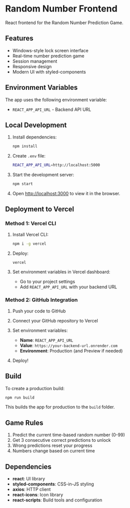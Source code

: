 # Random Number Frontend

React frontend for the Random Number Prediction Game.

## Features

- Windows-style lock screen interface
- Real-time number prediction game
- Session management
- Responsive design
- Modern UI with styled-components

## Environment Variables

The app uses the following environment variable:

- `REACT_APP_API_URL` - Backend API URL

## Local Development

1. Install dependencies:
   ```bash
   npm install
   ```

2. Create `.env` file:
   ```bash
   REACT_APP_API_URL=http://localhost:5000
   ```

3. Start the development server:
   ```bash
   npm start
   ```

4. Open [http://localhost:3000](http://localhost:3000) to view it in the browser.

## Deployment to Vercel

### Method 1: Vercel CLI

1. Install Vercel CLI:
   ```bash
   npm i -g vercel
   ```

2. Deploy:
   ```bash
   vercel
   ```

3. Set environment variables in Vercel dashboard:
   - Go to your project settings
   - Add `REACT_APP_API_URL` with your backend URL

### Method 2: GitHub Integration

1. Push your code to GitHub
2. Connect your GitHub repository to Vercel
3. Set environment variables:
   - **Name**: `REACT_APP_API_URL`
   - **Value**: `https://your-backend-url.onrender.com`
   - **Environment**: Production (and Preview if needed)

4. Deploy!

## Build

To create a production build:

```bash
npm run build
```

This builds the app for production to the `build` folder.

## Game Rules

1. Predict the current time-based random number (0-99)
2. Get 3 consecutive correct predictions to unlock
3. Wrong predictions reset your progress
4. Numbers change based on current time

## Dependencies

- **react**: UI library
- **styled-components**: CSS-in-JS styling
- **axios**: HTTP client
- **react-icons**: Icon library
- **react-scripts**: Build tools and configuration